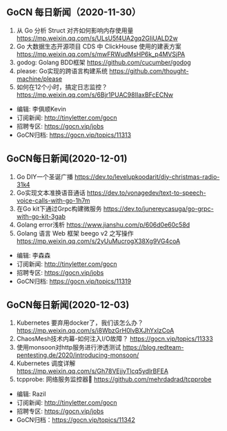 ## GoCN 每日新闻（2020-11-30）

1. 从 Go 分析 Struct 对齐如何影响内存使用量 https://mp.weixin.qq.com/s/ULsU5f4UA2gq2GIiUALD2w
2. Go 大数据生态开源项目 CDS 中 ClickHouse 使用的建表方案 https://mp.weixin.qq.com/s/mwFRWudMsHP6k_p4MVSjPA
3. godog: Golang BDD框架 https://github.com/cucumber/godog
4. please: Go实现的跨语言构建系统 https://github.com/thought-machine/please
5. 如何在12个小时，搞定日志监控？ https://mp.weixin.qq.com/s/6Bjr1PUAC98IIaxBFcECNw

* 编辑: 李俱顺Kevin
* 订阅新闻: http://tinyletter.com/gocn
* 招聘专区: https://gocn.vip/jobs
* GoCN归档: https://gocn.vip/topics/11313

## GoCN每日新闻(2020-12-01)

1. Go DIY一个圣诞广播 https://dev.to/levelupkoodarit/diy-christmas-radio-31k4
2. Go实现文本准换语音通话 https://dev.to/vonagedev/text-to-speech-voice-calls-with-go-1h7m
3. 在Go kit下通过Grpc构建微服务 https://dev.to/junereycasuga/go-grpc-with-go-kit-3gab
4. Golang error浅析 https://www.jianshu.com/p/606d0e60c58d
5. Golang 语言 Web 框架 beego v2 之写操作 https://mp.weixin.qq.com/s/2yUuMucrogX38Xg9VG4coA

* 编辑: 李森森
* 订阅新闻: http://tinyletter.com/gocn
* 招聘专区: https://gocn.vip/jobs
* GoCN归档: https://gocn.vip/topics/11319

## GoCN每日新闻(2020-12-03)

1. Kubernetes 要弃用docker了，我们该怎么办？ https://mp.weixin.qq.com/s/i8WbzGrH0lvBXJhYxlzCoA
2. ChaosMesh技术内幕-如何注入I/O故障？ https://gocn.vip/topics/11333
3. 使用monsoon对http服务进行渗透测试 https://blog.redteam-pentesting.de/2020/introducing-monsoon/
4. Kubernetes 调度详解 https://mp.weixin.qq.com/s/Gh78VEjjyTlcq5ydlrBFEA
5. tcpprobe: 网络服务监控器 https://github.com/mehrdadrad/tcpprobe

* 编辑: Razil
* 订阅新闻: http://tinyletter.com/gocn
* 招聘专区: https://gocn.vip/jobs
* GoCN归档：https://gocn.vip/topics/11342
